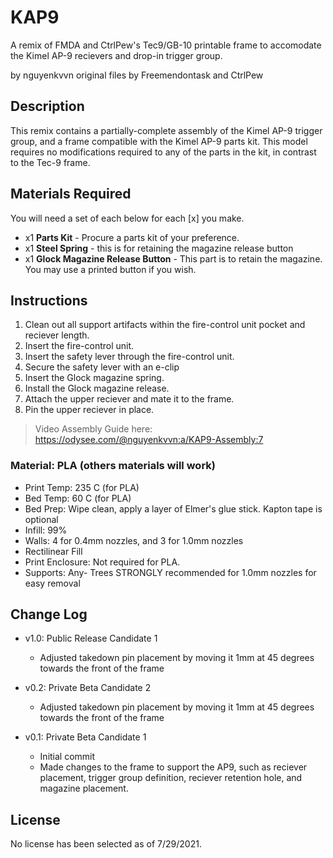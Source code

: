 # KAP9
A remix of FMDA and CtrlPew's Tec9/GB-10 printable frame to accomodate the Kimel AP-9 recievers and drop-in trigger group.

by nguyenkvvn
original files by Freemendontask and CtrlPew

## Description
This remix contains a partially-complete assembly of the Kimel AP-9 trigger group, and a frame compatible with the Kimel AP-9 parts kit. This model requires no modifications required to any of the parts in the kit, in contrast to the Tec-9 frame.

## Materials Required
You will need a set of each below for each [x] you make.
- x1 **Parts Kit** - Procure a parts kit of your preference.
- x1 **Steel Spring** - this is for retaining the magazine release button
- x1 **Glock Magazine Release Button** - This part is to retain the magazine. You may use a printed button if you wish.

## Instructions
1. Clean out all support artifacts within the fire-control unit pocket and reciever length.
2. Insert the fire-control unit.
3. Insert the safety lever through the fire-control unit.
4. Secure the safety lever with an e-clip
5. Insert the Glock magazine spring.
6. Install the Glock magazine release.
7. Attach the upper reciever and mate it to the frame.
8. Pin the upper reciever in place.

> Video Assembly Guide here: https://odysee.com/@nguyenkvvn:a/KAP9-Assembly:7

### Material: PLA (others materials will work) 
* Print Temp: 235 C (for PLA) 
* Bed Temp: 60 C (for PLA) 
* Bed Prep: Wipe clean, apply a layer of Elmer's glue stick. Kapton tape is optional
* Infill: 99%
* Walls: 4 for 0.4mm nozzles, and 3 for 1.0mm nozzles
* Rectilinear Fill
* Print Enclosure: Not required for PLA.
* Supports: Any- Trees STRONGLY recommended for 1.0mm nozzles for easy removal

## Change Log

- v1.0: Public Release Candidate 1
    * Adjusted takedown pin placement by moving it 1mm at 45 degrees towards the front of the frame

- v0.2: Private Beta Candidate 2
    * Adjusted takedown pin placement by moving it 1mm at 45 degrees towards the front of the frame

- v0.1: Private Beta Candidate 1
    * Initial commit
    * Made changes to the frame to support the AP9, such as reciever placement, trigger group definition, reciever retention hole, and magazine placement.

## License
No license has been selected as of 7/29/2021.